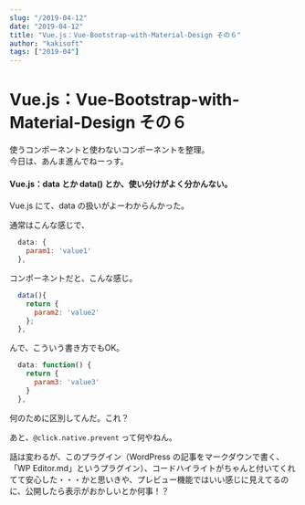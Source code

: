 ```yaml
---
slug: "/2019-04-12"
date: "2019-04-12"
title: "Vue.js：Vue-Bootstrap-with-Material-Design その６"
author: "kakisoft"
tags: ["2019-04"]
---
```

# Vue.js：Vue-Bootstrap-with-Material-Design その６

使うコンポーネントと使わないコンポーネントを整理。  
今日は、あんま進んでねーっす。  

#### Vue.js：data とか data() とか、使い分けがよく分かんない。

Vue.js にて、data の扱いがよーわからんかった。  

通常はこんな感じで、  
```js
  data: {
    param1: 'value1'
  },
```

コンポーネントだと、こんな感じ。  
```js
  data(){
    return {
      param2: 'value2'
    };
  },
```
んで、こういう書き方でもOK。  
```js
  data: function() {
    return {
      param3: 'value3'
    }
  },
```

何のために区別してんだ。これ？  

あと、`@click.native.prevent` って何やねん。  

話は変わるが、このプラグイン（WordPress の記事をマークダウンで書く、「WP Editor.md」というプラグイン）、コードハイライトがちゃんと付いてくれてて安心した・・・かと思いきや、プレビュー機能ではいい感じに見えてるのに、公開したら表示がおかしいとか何事！？  
